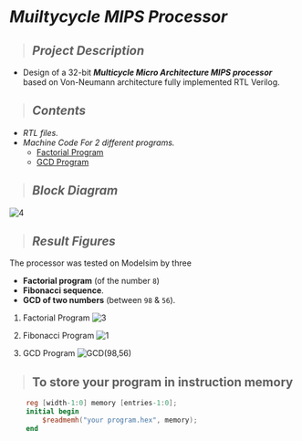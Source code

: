 # _**Muiltycycle MIPS Processor**_
> ## _Project Description_
   * Design of a 32-bit **_Multicycle Micro Architecture MIPS processor_** based on Von-Neumann architecture fully implemented RTL Verilog.

> ## _Contents_
   * _RTL files._
   * _Machine Code For 2 different programs._
        * [Factorial Program](Factorial.txt)
        * [GCD Program](GCD.txt)


> ## _Block Diagram_
![4](https://user-images.githubusercontent.com/67025780/222915750-254d5014-11f3-4366-93f0-0273003a659c.PNG)

> ## _Result Figures_
The processor was tested on Modelsim by three
* **Factorial program** (of the number `8`)
* **Fibonacci sequence**.
* **GCD of two numbers** (between `98` & `56`).

1. Factorial Program
![3](https://user-images.githubusercontent.com/67025780/222915822-6406c0e8-1c56-43d8-926e-2d874d24ec3c.PNG)


2. Fibonacci Program
![1](https://user-images.githubusercontent.com/67025780/222915818-4170992a-b2f8-4a87-a7be-cd404d411eaa.PNG)


3. GCD Program
![GCD(98,56)](https://user-images.githubusercontent.com/67025780/223853300-87dc2b32-ad77-42ee-9a7b-4c20033fb26c.PNG)

> ## __To store your program in instruction memory__
```verilog
    reg [width-1:0] memory [entries-1:0];
    initial begin
        $readmemh("your program.hex", memory);
    end
```


